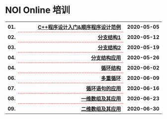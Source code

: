 # NOI Online 培训

<table style="border:none;width:100%;">
  <tr>
    <th style="border:0px;text-align:left;width:50px;">01.</th>
    <th style="border:0px; border-bottom:1px dashed red;width:100%;" align="right">
      <a href='http://www.noi.cn/noi-video/newsview2.html' target="_blank">C++程序设计入门&顺序程序设计范例</a>
    </th>
    <th style="border:0px;" nowrap>&nbsp;2020-05-05</th>
  </tr>
  <tr>
    <th style="border:0px;text-align:left;width:50px;">02.</th>
    <th style="border:0px; border-bottom:1px dashed red;width:100%;" align="right">
      <a href='http://www.noi.cn/noi-video/newsview3.html' target="_blank">分支结构1</a>
    </th>
    <th style="border:0px;" nowrap>&nbsp;2020-05-12</th>
  </tr>
  <tr>
    <th style="border:0px;text-align:left;width:50px;">03.</th>
    <th style="border:0px; border-bottom:1px dashed red;width:100%;" align="right">
      <a href='http://www.noi.cn/noi-video/newsview4.html' target="_blank">分支结构2</a>
    </th>
    <th style="border:0px;" nowrap>&nbsp;2020-05-19</th>
  </tr>
  <tr>
    <th style="border:0px;text-align:left;width:50px;">04.</th>
    <th style="border:0px; border-bottom:1px dashed red;width:100%;" align="right">
      <a href='http://www.noi.cn/noi-video/newsview8.html' target="_blank">分支结构应用</a>
    </th>
    <th style="border:0px;" nowrap>&nbsp;2020-05-26</th>
  </tr>
  <tr>
    <th style="border:0px;text-align:left;width:50px;">04.</th>
    <th style="border:0px; border-bottom:1px dashed red;width:100%;" align="right">
      <a href='http://www.noi.cn/noi-video/newsview9.html' target="_blank">循环结构</a>
    </th>
    <th style="border:0px;" nowrap>&nbsp;2020-06-02</th>
  </tr>
  <tr>
    <th style="border:0px;text-align:left;width:50px;">06.</th>
    <th style="border:0px; border-bottom:1px dashed red;width:100%;" align="right">
      <a href='http://www.noi.cn/noi-video/newsview10.html' target="_blank">多重循环</a>
    </th>
    <th style="border:0px;" nowrap>&nbsp;2020-06-09</th>
  </tr>
  <tr>
    <th style="border:0px;text-align:left;width:50px;">07.</th>
    <th style="border:0px; border-bottom:1px dashed red;width:100%;" align="right">
      <a href='http://www.noi.cn/noi-video/newsview11.html' target="_blank">循环语句的应用</a>
    </th>
    <th style="border:0px;" nowrap>&nbsp;2020-06-16</th>
  </tr>
  <tr>
    <th style="border:0px;text-align:left;width:50px;">08.</th>
    <th style="border:0px; border-bottom:1px dashed red;width:100%;" align="right">
      <a href='http://www.noi.cn/noi-video/newsview12.html' target="_blank">一维数组及其应用</a>
    </th>
    <th style="border:0px;" nowrap>&nbsp;2020-06-23</th>
  </tr>
  <tr>
    <th style="border:0px;text-align:left;width:50px;">09.</th>
    <th style="border:0px; border-bottom:1px dashed red;width:100%;" align="right">
      <a href='http://noi.ccf.org.cn/noi-video/newsview13.html' target="_blank">二维数组及其应用</a>
    </th>
    <th style="border:0px;" nowrap>&nbsp;2020-06-30</th>
  </tr>

</table>

